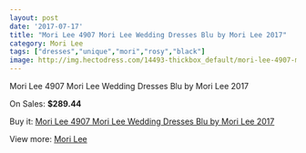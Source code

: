 ```yaml
---
layout: post
date: '2017-07-17'
title: "Mori Lee 4907 Mori Lee Wedding Dresses Blu by Mori Lee 2017"
category: Mori Lee
tags: ["dresses","unique","mori","rosy","black"]
image: http://img.hectodress.com/14493-thickbox_default/mori-lee-4907-mori-lee-wedding-dresses-blu-by-mori-lee-2013.jpg
---
```

Mori Lee 4907 Mori Lee Wedding Dresses Blu by Mori Lee 2017

On Sales: **$289.44**
<a href="https://www.hectodress.com/mori-lee/6984-mori-lee-4907-mori-lee-wedding-dresses-blu-by-mori-lee-2013.html"><amp-img layout="responsive" width="600" height="600" src="//img.hectodress.com/14493-thickbox_default/mori-lee-4907-mori-lee-wedding-dresses-blu-by-mori-lee-2013.jpg" alt="Mori Lee 4907 Mori Lee Wedding Dresses Blu by Mori Lee 2017 0" /></a>
<a href="https://www.hectodress.com/mori-lee/6984-mori-lee-4907-mori-lee-wedding-dresses-blu-by-mori-lee-2013.html"><amp-img layout="responsive" width="600" height="600" src="//img.hectodress.com/14494-thickbox_default/mori-lee-4907-mori-lee-wedding-dresses-blu-by-mori-lee-2013.jpg" alt="Mori Lee 4907 Mori Lee Wedding Dresses Blu by Mori Lee 2017 1" /></a>

Buy it: [Mori Lee 4907 Mori Lee Wedding Dresses Blu by Mori Lee 2017](https://www.hectodress.com/mori-lee/6984-mori-lee-4907-mori-lee-wedding-dresses-blu-by-mori-lee-2013.html "Mori Lee 4907 Mori Lee Wedding Dresses Blu by Mori Lee 2017")

View more: [Mori Lee](https://www.hectodress.com/120-mori-lee "Mori Lee")